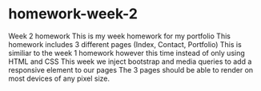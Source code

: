 # homework-week-2
Week 2 homework
This is my week homework for my portfolio
This homework includes 3 different pages (Index, Contact, Portfolio)
This is similiar to the week 1 homework however this time instead of only using HTML and CSS
This week we inject bootstrap and media queries to add a responsive element to our pages
The 3 pages should be able to render on most devices of any pixel size.
